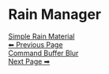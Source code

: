 # Rain Manager


<div class="page-nav">
  <a href="#/SimpleRainMaterial" class="prev">
    <div class="title">Simple Rain Material</div>
    <div class="subtitle">⬅ Previous Page</div>
  </a>
  <a href="#/CommandBufferBlur" class="next">
    <div class="title">Command Buffer Blur</div>
    <div class="subtitle">Next Page ➡</div>
  </a>
</div>
